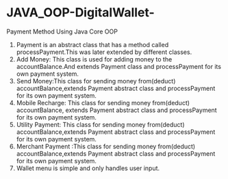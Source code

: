 # JAVA_OOP-DigitalWallet-
Payment Method Using Java Core OOP
1. Payment is an abstract class that has a method called processPayment.This was later extended by different classes.
2. Add Money: This class is used for adding money to the accountBalance.And extends Payment class and processPayment for its own payment system.
3. Send Money:This class for sending money from(deduct) accountBalance,extends Payment abstract class and processPayment for its own payment system.
4. Mobile Recharge: This class for sending money from(deduct) accountBalance, extends Payment abstract class and processPayment for its own payment system.
5. Utility Payment: This class for sending money from(deduct) accountBalance,extends Payment abstract class and processPayment for its own payment system.
6. Merchant Payment :This class for sending money from(deduct) accountBalance,extends Payment abstract class and processPayment for its own payment system.
7. Wallet menu is simple and only handles user input.
